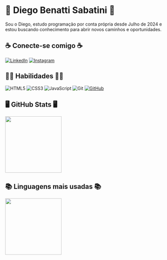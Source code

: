 # 🤘 Diego Benatti Sabatini 🤘
Sou o Diego, estudo programação por conta própria desde Julho de 2024 e estou buscando conhecimento para abrir novos caminhos e oportunidades.

## ☕ Conecte-se comigo ☕

[![LinkedIn](https://img.shields.io/badge/LinkedIn-0077B5?style=for-the-badge&logo=linkedin&logoColor=white)](https://www.linkedin.com/in/diego-sabatini-912156311/)
[![Instagram](https://img.shields.io/badge/-Instagram-%23E4405F?style=for-the-badge&logo=instagram&logoColor=white)](https://www.instagram.com/diegobsabatini/)




## 🐱‍👤 Habilidades 🐱‍👤
![HTML5](https://img.shields.io/badge/HTML5-E34F26?style=for-the-badge&logo=html5&logoColor=white)
![CSS3](https://img.shields.io/badge/CSS3-1572B6?style=for-the-badge&logo=css3&logoColor=white)
![JavaScript](https://img.shields.io/badge/JavaScript-F7DF1E?style=for-the-badge&logo=javascript&logoColor=black)
![Git](https://img.shields.io/badge/GIT-E44C30?style=for-the-badge&logo=git&logoColor=white)
[![GitHub](https://img.shields.io/badge/GitHub-100000?style=for-the-badge&logo=github&logoColor=white)](https://github.com/SEUUSERNAME)



## 🖥 GitHub Stats 🖥
   <img height="180em" src="https://github-readme-stats.vercel.app/api?username=Diego-Sabatini&show_icons=true&theme=tokyonight&include_all_commits=true&count_private=true"/>

## 📚 Linguagens mais usadas 📚
   <img height="180em" src="https://github-readme-stats.vercel.app/api/top-langs/?username=Diego-Sabatini&layout=compact&langs_count=6&theme=tokyonight"/>
